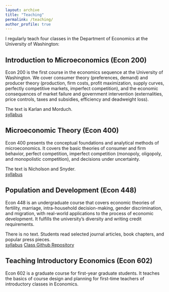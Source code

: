 ```yaml
---
layout: archive
title: "Teaching"
permalink: /teaching/
author_profile: true
---
```


I regularly teach four classes in the Department of Economics at the University of Washington:

## Introduction to Microeconomics (Econ 200)  
   Econ 200 is the first course in the economics sequence at the University of Washington. We cover consumer theory (preferences, demand) and producer theory (production, firm costs, profit maximization, supply curves, perfectly competitive markets, imperfect competition), and the economic consequences of market failure and government intervention (externalities, price controls, taxes and subsidies, efficiency and deadweight loss).  

   The text is Karlan and Morduch.  
   [syllabus](https://github.com/melishka/melishka.github.io/blob/master/files/Econ_200_Syllabus_Aut_23.pdf)

## Microeconomic Theory (Econ 400)  
   Econ 400 presents the conceptual foundations and analytical methods of microeconomics. It covers the basic theories of consumer and firm behavior, perfect competition, imperfect competition (monopoly, oligopoly, and monopolistic competition), and decisions under uncertainty.  
   
   The text is Nicholson and Snyder.  
   [syllabus](https://github.com/melishka/melishka.github.io/blob/master/files/Econ_400_Syllabus_Aut_19.pdf)

## Population and Development (Econ 448)  
   Econ 448 is an undergraduate course that covers economic theories of fertility, marriage, intra-household decision-making, gender discrimination, and migration, with real-world applications to the process of economic development. It fulfills the university’s diversity and writing credit requirements.  
   
   There is no text.  Students read selected journal articles, book chapters, and popular press pieces.  
   [syllabus](https://github.com/melishka/melishka.github.io/blob/master/files/Econ_448_Syllabus_Win_24.pdf)
   [Class Github Repository](https://github.com/melishka/Econ_448_DevoPop)
   
## Teaching Introductory Economics (Econ 602)   
   Econ 602 is a graduate course for first-year graduate students.  It teaches the basics of course design and planning for first-time teachers of introductory classes in Economics.
